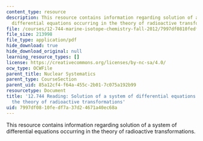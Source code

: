 ```yaml
---
content_type: resource
description: This resource contains information regarding solution of a system of
  differential equations occurring in the theory of radioactive transformations.
file: /courses/12-744-marine-isotope-chemistry-fall-2012/7997df0810fedf7a37d24671a40ec68a_MIT12_744F12_rd1910Btmn.pdf
file_size: 213998
file_type: application/pdf
hide_download: true
hide_download_original: null
learning_resource_types: []
license: https://creativecommons.org/licenses/by-nc-sa/4.0/
ocw_type: OCWFile
parent_title: Nuclear Systematics
parent_type: CourseSection
parent_uid: 85a12cf4-f64a-455c-2b01-7c075a192b99
resourcetype: Document
title: '12.744 Reading: Solution of a system of differential equations occurring in
  the theory of radioactive transformations'
uid: 7997df08-10fe-df7a-37d2-4671a40ec68a
---
```

This resource contains information regarding solution of a system of differential equations occurring in the theory of radioactive transformations.